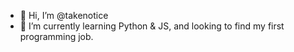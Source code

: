 - 👋 Hi, I’m @takenotice
- 🌱 I’m currently learning Python & JS, and looking to find my first programming job.

<!---
takenotice/takenotice is a ✨ special ✨ repository because its `README.md` (this file) appears on your GitHub profile.
You can click the Preview link to take a look at your changes.
--->
